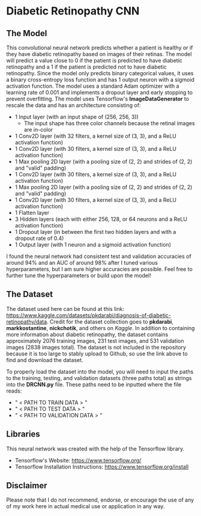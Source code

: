 # Diabetic Retinopathy CNN

## The Model
This convolutional neural network predicts whether a patient is healthy or if they have diabetic retinopathy based on images of their retinas. The model will predict a value close to 0 if the patient is predicted to have diabetic retinopathy and a 1 if the patient is predicted not to have diabetic retinopathy. Since the model only predicts binary categorical values, it uses a binary cross-entropy loss function and has 1 output neuron with a sigmoid activation function. The model uses a standard Adam optimizer with a learning rate of 0.001 and implements a dropout layer and early stopping to prevent overfitting. The model uses Tensorflow's **ImageDataGenerator** to rescale the data and has an architecture consisting of:
- 1 Input layer (with an input shape of (256, 256, 3))
    * The input shape has three color channels because the retinal images are in-color
- 1 Conv2D layer (with 32 filters, a kernel size of (3, 3), and a ReLU activation function)
- 1 Conv2D layer (with 30 filters, a kernel size of (3, 3), and a ReLU activation function)
- 1 Max pooling 2D layer (with a pooling size of (2, 2) and strides of (2, 2) and "valid" padding)
- 1 Conv2D layer (with 30 filters, a kernel size of (3, 3), and a ReLU activation function)
- 1 Max pooling 2D layer (with a pooling size of (2, 2) and strides of (2, 2) and "valid" padding)
- 1 Conv2D layer (with 30 filters, a kernel size of (3, 3), and a ReLU activation function)
- 1 Flatten layer
- 3 Hidden layers (each with either 256, 128, or 64 neurons and a ReLU activation function)
- 1 Dropout layer (in between the first two hidden layers and with a dropout rate of 0.4)
- 1 Output layer (with 1 neuron and a sigmoid activation function)

I found the neural network had consistent test and validation accuracies of around 94% and an AUC of around 98% after I tuned various hyperparameters, but I am sure higher accuracies are possible. Feel free to further tune the hyperparameters or build upon the model! 

## The Dataset
The dataset used here can be found at this link: https://www.kaggle.com/datasets/pkdarabi/diagnosis-of-diabetic-retinopathy/data. Credit for the dataset collection goes to **pkdarabi**, **markkostantine**, **nickchotik**, and others on *Kaggle*. In addition to containing more information about diabetic retinopathy, the dataset contains approximately 2076 training images, 231 test images, and 531 validation images (2838 images total). The dataset is not included in the repository because it is too large to stably upload to Github, so use the link above to find and download the dataset.

To properly load the dataset into the model, you will need to input the paths to the training, testing, and validation datasets (three paths total) as strings into the **DRCNN.py** file. These paths need to be inputted where the file reads:
- " < PATH TO TRAIN DATA > " 
- " < PATH TO TEST DATA > "
- " < PATH TO VALIDATION DATA > " 

## Libraries
This neural network was created with the help of the Tensorflow library.
- Tensorflow's Website: https://www.tensorflow.org/
- Tensorflow Installation Instructions: https://www.tensorflow.org/install

## Disclaimer
Please note that I do not recommend, endorse, or encourage the use of any of my work here in actual medical use or application in any way.
